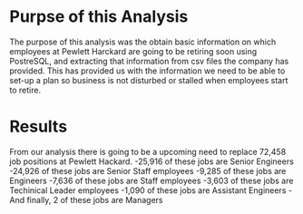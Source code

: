 # Purpse of this Analysis

The purpose of this analysis was the obtain basic information on which employees at Pewlett Harckard are going to be retiring soon using PostreSQL, and extracting that information
from csv files the company has provided. This has provided us with the information we need to be able to set-up a plan so business is not disturbed or stalled when employees 
start to retire.

# Results
From our analysis there is going to be a upcoming need to replace 72,458 job positions at Pewlett Hackard.
  -25,916 of these jobs are Senior Engineers
  -24,926 of these jobs are Senior Staff employees
  -9,285 of these jobs are Engineers
  -7,636 of these jobs are Staff employees
  -3,603 of these jobs are Techinical Leader employees
  -1,090 of these jobs are Assistant Engineers
  -And finally, 2 of these jobs are Managers
